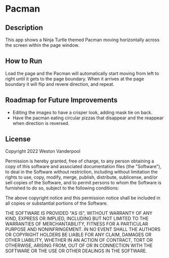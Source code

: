 # Pacman
## Description
This app shows a Ninja Turtle themed Pacman moving horizontally across the screen within the page window.
## How to Run
Load the page and the Pacman will automatically start moving from left to right until it gets to the page boundary. When it arrives at the page boundary it will flip and revere direction, and repeat.

## Roadmap for Future Improvements
- Editing the images to have a crisper look, adding mask tie on back.
- Have the pacman eating circular pizzas that disappear and the reappear when direction is reversed.

## License
Copyright 2022 Weston Vanderpool

Permission is hereby granted, free of charge, to any person obtaining a copy of this software and associated documentation files (the "Software"), to deal in the Software without restriction, including without limitation the rights to use, copy, modify, merge, publish, distribute, sublicense, and/or sell copies of the Software, and to permit persons to whom the Software is furnished to do so, subject to the following conditions:

The above copyright notice and this permission notice shall be included in all copies or substantial portions of the Software.

THE SOFTWARE IS PROVIDED "AS IS", WITHOUT WARRANTY OF ANY KIND, EXPRESS OR IMPLIED, INCLUDING BUT NOT LIMITED TO THE WARRANTIES OF MERCHANTABILITY, FITNESS FOR A PARTICULAR PURPOSE AND NONINFRINGEMENT. IN NO EVENT SHALL THE AUTHORS OR COPYRIGHT HOLDERS BE LIABLE FOR ANY CLAIM, DAMAGES OR OTHER LIABILITY, WHETHER IN AN ACTION OF CONTRACT, TORT OR OTHERWISE, ARISING FROM, OUT OF OR IN CONNECTION WITH THE SOFTWARE OR THE USE OR OTHER DEALINGS IN THE SOFTWARE.